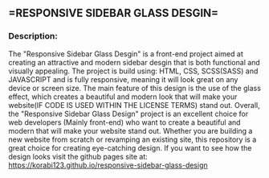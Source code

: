=RESPONSIVE SIDEBAR GLASS DESGIN=
---------------------------

<h3>Description: </h3>

The "Responsive Sidebar Glass Desgin" is a front-end project aimed at creating an attractive and modern sidebar desgin that is both functional and visually appealing.
The project is build using: HTML, CSS, SCSS(SASS) and JAVASCRIPT and is fully responsive, meaning it will look great on any device or screen size. The main feature of this design is the use of the glass effect, which creates a beautiful and modern look that will make your website(IF CODE IS USED WITHIN THE LICENSE TERMS) stand out.
Overall, the "Responsive Sidebar Glass Design" project is an excellent choice for web developers (Mainly front-end) who want to create a beautiful and modern that will make your website stand out. Whether you are building a new website from scratch or revamping an existing site, this repository is a great choice for creating eye-catching design.
If you want to see how the design looks visit the github pages site at: https://korabi123.github.io/responsive-sidebar-glass-design
